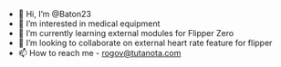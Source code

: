 - 👋 Hi, I’m @Baton23
- 👀 I’m interested in medical equipment
- 🌱 I’m currently learning external modules for Flipper Zero
- 💞️ I’m looking to collaborate on external heart rate feature for flipper
- 📫 How to reach me - rogov@tutanota.com

<!---
Baton23/Baton23 is a ✨ special ✨ repository because its `README.md` (this file) appears on your GitHub profile.
You can click the Preview link to take a look at your changes.
--->
